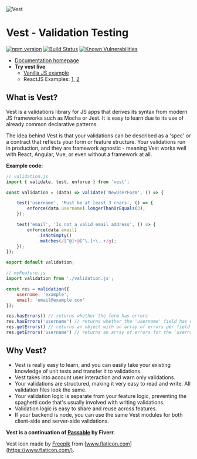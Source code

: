 ![Vest](https://cdn.jsdelivr.net/gh/ealush/vest@assets/logo.png "Vest")

# Vest - Validation Testing

[![npm version](https://badge.fury.io/js/vest.svg)](https://badge.fury.io/js/vest) [![Build Status](https://travis-ci.org/ealush/vest.svg?branch=master)](https://travis-ci.org/ealush/vest) [![Known Vulnerabilities](https://snyk.io/test/npm/vest/badge.svg)](https://snyk.io/test/npm/vest)

- [Documentation homepage](https://ealush.github.io/vest)
- **Try vest live**
    - [Vanilla JS example](https://stackblitz.com/edit/vest-vanilla-support-example)
    - ReactJS Examples: [1](https://stackblitz.com/edit/vest-react-support-example), [2](https://stackblitz.com/edit/vest-react-registration)

## What is Vest?
Vest is a validations library for JS apps that derives its syntax from modern JS frameworks such as Mocha or Jest. It is easy to learn due to its use of already common declarative patterns.

The idea behind Vest is that your validations can be described as a 'spec' or a contract that reflects your form or feature structure. Your validations run in production, and they are framework agnostic - meaning Vest works well with React, Angular, Vue, or even without a framework at all.

**Example code:**

```js
// validation.js
import { validate, test, enforce } from 'vest';

const validation = (data) => validate('NewUserForm', () => {

    test('username', 'Must be at least 3 chars', () => {
        enforce(data.username).longerThanOrEquals(3);
    });

    test('email', 'Is not a valid email address', () => {
        enforce(data.email)
            .isNotEmpty()
            .matches(/[^@]+@[^\.]+\..+/g);
    });
});

export default validation;
```

```js
// myFeature.js
import validation from './validation.js';

const res = validation({
    username: 'example',
    email: 'email@example.com'
});

res.hasErrors() // returns whether the form has errors
res.hasErrors('username') // returns whether the 'username' field has errors
res.getErrors() // returns an object with an array of errors per field
res.getErrors('username') // returns an array of errors for the `username` field
```

## Why Vest?
- Vest is really easy to learn, and you can easily take your existing knowledge of unit tests and transfer it to validations.
- Vest takes into account user interaction and warn only validations.
- Your validations are structured, making it very easy to read and write. All validation files look the same.
- Your validation logic is separate from your feature logic, preventing the spaghetti code that's usually involved with writing validations.
- Validation logic is easy to share and reuse across features.
- If your backend is node, you can use the same Vest modules for both client-side and server-side validations.


__Vest is a continuation of [Passable](https://github.com/fiverr/passable) by Fiverr.__

Vest icon made by [Freepik](https://www.flaticon.com/authors/freepik)  from [www.flaticon.com](https://www.flaticon.com/).
